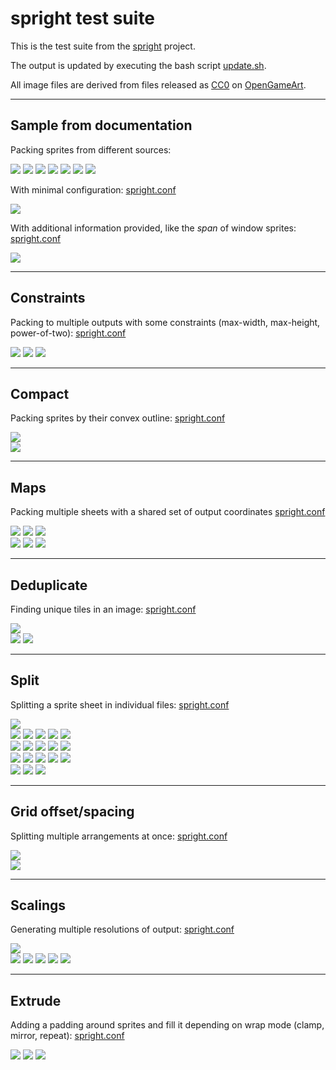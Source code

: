 spright test suite
==================

This is the test suite from the [spright](https://github.com/houmain/spright) project.

The output is updated by executing the  bash script [update.sh](update.sh).

All image files are derived from files released as [CC0](https://creativecommons.org/publicdomain/zero/1.0/) on [OpenGameArt](https://opengameart.org).

--------

## Sample from documentation

Packing sprites from different sources:

<kbd><img src="docs/Decorations (32x32).png"/></kbd> <img src="docs/Old enemies 2.png"/> <kbd><img src="docs/misc_scenery.png"/></kbd> <kbd><img src="docs/Orc Attack/Frame01.png"/></kbd> <kbd><img src="docs/Orc Attack/Frame02.png"/></kbd> <kbd><img src="docs/Orc Attack/Frame03.png"/></kbd> <kbd><img src="docs/Orc Attack/Frame04.png"/></kbd>

With minimal configuration: [spright.conf](docs-auto/spright.conf)

<kbd><img src="docs-auto/spright-0.png"/></kbd>

With additional information provided, like the _span_ of window sprites: [spright.conf](docs/spright.conf)

<kbd><img src="docs/spright-0.png"/></kbd>

--------

## Constraints

Packing to multiple outputs with some constraints (max-width, max-height, power-of-two): [spright.conf](constraints/spright.conf)

<kbd><img src="constraints/spright-0.png"/></kbd>
<kbd><img src="constraints/spright-1.png"/></kbd>
<kbd><img src="constraints/spright-2.png"/></kbd>

--------

## Compact

Packing sprites by their convex outline: [spright.conf](compact/spright.conf)

<kbd><img src="compact/Preview_Alternative_3.png"/></kbd><br/>
<kbd><img src="compact/compact.png"/></kbd>

--------

## Maps

Packing multiple sheets with a shared set of output coordinates [spright.conf](maps/spright.conf)

<kbd><img src="maps/decals-diffuse.png"/></kbd>
<kbd><img src="maps/decals-normal.png"/></kbd>
<kbd><img src="maps/decals-specular.png"/></kbd><br/>
<kbd><img src="maps/spright-0.png"/></kbd>
<kbd><img src="maps/spright-0-normals.png"/></kbd>
<kbd><img src="maps/spright-0-specular.png"/></kbd>

--------

## Deduplicate

Finding unique tiles in an image: [spright.conf](deduplicate/spright.conf)

<kbd><img src="deduplicate/colony-sim-extended-prev.png"/></kbd><br/>
<kbd><img src="deduplicate/spright-keep-0.png"/></kbd>
<kbd><img src="deduplicate/spright-rows-0.png"/></kbd>

--------

## Split

Splitting a sprite sheet in individual files: [spright.conf](split/spright.conf)

<kbd><img src="split/Items.png"/></kbd><br/>
<kbd><img src="split/out/sprite001.png"/></kbd>
<kbd><img src="split/out/sprite002.png"/></kbd>
<kbd><img src="split/out/sprite003.png"/></kbd>
<kbd><img src="split/out/sprite004.png"/></kbd>
<kbd><img src="split/out/sprite005.png"/></kbd><br/>
<kbd><img src="split/out/sprite006.png"/></kbd>
<kbd><img src="split/out/sprite007.png"/></kbd>
<kbd><img src="split/out/sprite008.png"/></kbd>
<kbd><img src="split/out/sprite009.png"/></kbd>
<kbd><img src="split/out/sprite010.png"/></kbd><br/>
<kbd><img src="split/out/sprite011.png"/></kbd>
<kbd><img src="split/out/sprite012.png"/></kbd>
<kbd><img src="split/out/sprite013.png"/></kbd>
<kbd><img src="split/out/sprite014.png"/></kbd>
<kbd><img src="split/out/sprite015.png"/></kbd><br/>
<kbd><img src="split/out/sprite016.png"/></kbd>
<kbd><img src="split/out/sprite017.png"/></kbd>
<kbd><img src="split/out/sprite018.png"/></kbd>

--------

## Grid offset/spacing

Splitting multiple arrangements at once: [spright.conf](grid/spright.conf)

<kbd><img src="grid/explosion3.png"/></kbd><br/>
<kbd><img src="grid/spright-0.png"/></kbd>

--------

## Scalings

Generating multiple resolutions of output: [spright.conf](scalings/spright.conf)

<kbd><img src="scalings/diffuse.png"/></kbd><br/>
<kbd><img src="scalings/spright-0.5.png"/></kbd>
<kbd><img src="scalings/spright-0.25.png"/></kbd>
<kbd><img src="scalings/spright-0.125.png"/></kbd>
<kbd><img src="scalings/spright-0.0625.png"/></kbd>
<kbd><img src="scalings/spright-0.03125.png"/></kbd>

--------

## Extrude

Adding a padding around sprites and fill it depending on wrap mode (clamp, mirror, repeat): [spright.conf](extrude/spright.conf)

<kbd><img src="extrude/spright-clamp-0.png"/></kbd>
<kbd><img src="extrude/spright-mirror-0.png"/></kbd>
<kbd><img src="extrude/spright-repeat-0.png"/></kbd>
